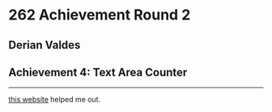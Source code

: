 # 262 Achievement Round 2
## Derian Valdes
## Achievement 4: Text Area Counter
___
[this website](https://htmldom.dev/count-the-number-of-characters-of-a-textarea/) helped me out.

